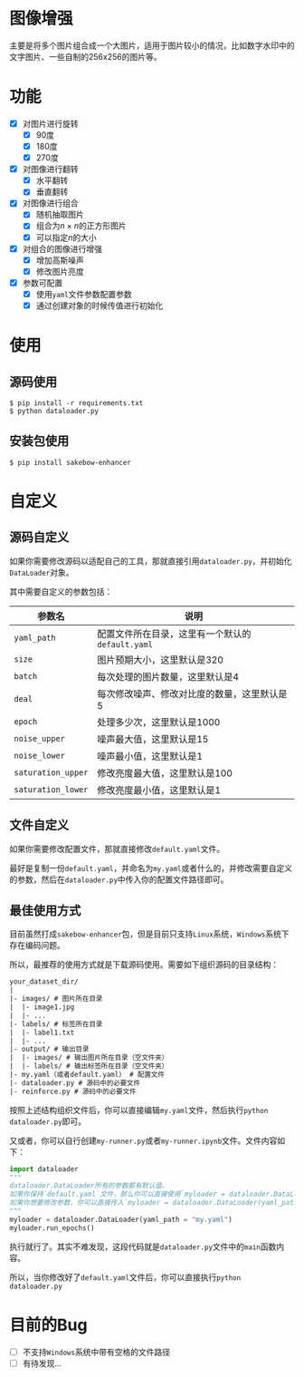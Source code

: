 # 图像增强

主要是将多个图片组合成一个大图片，适用于图片较小的情况，比如数字水印中的文字图片、一些自制的256x256的图片等。

# 功能

- [x] 对图片进行旋转
  - [x] 90度
  - [x] 180度
  - [x] 270度
- [x] 对图像进行翻转
  - [x] 水平翻转
  - [x] 垂直翻转
- [x] 对图像进行组合
  - [x] 随机抽取图片
  - [x] 组合为$n{\times}n$的正方形图片
  - [x] 可以指定$n$的大小
- [x] 对组合的图像进行增强
  - [x] 增加高斯噪声
  - [x] 修改图片亮度
- [x] 参数可配置
  - [x] 使用`yaml`文件参数配置参数
  - [x] 通过创建对象的时候传值进行初始化

# 使用

## 源码使用

```shell
$ pip install -r requirements.txt
$ python dataloader.py
```

## 安装包使用

```shell
$ pip install sakebow-enhancer
```

# 自定义

## 源码自定义

如果你需要修改源码以适配自己的工具，那就直接引用`dataloader.py`，并初始化`DataLoader`对象。

其中需要自定义的参数包括：

| 参数名 | 说明 |
| --- | --- |
| `yaml_path` | 配置文件所在目录，这里有一个默认的`default.yaml` |
| `size` | 图片预期大小，这里默认是320 |
| `batch` | 每次处理的图片数量，这里默认是4 |
| `deal` | 每次修改噪声、修改对比度的数量，这里默认是5 |
| `epoch` | 处理多少次，这里默认是1000 |
| `noise_upper` | 噪声最大值，这里默认是15 |
| `noise_lower` | 噪声最小值，这里默认是1 |
| `saturation_upper` | 修改亮度最大值，这里默认是100 |
| `saturation_lower` | 修改亮度最小值，这里默认是1 |

## 文件自定义

如果你需要修改配置文件，那就直接修改`default.yaml`文件。

最好是复制一份`default.yaml`，并命名为`my.yaml`或者什么的，并修改需要自定义的参数，然后在`dataloader.py`中传入你的配置文件路径即可。

## 最佳使用方式

目前虽然打成`sakebow-enhancer`包，但是目前只支持`Linux`系统，`Windows`系统下存在编码问题。

所以，最推荐的使用方式就是下载源码使用。需要如下组织源码的目录结构：

```txt
your_dataset_dir/
|
|- images/ # 图片所在目录
|  |- image1.jpg
|  |- ...
|- labels/ # 标签所在目录
|  |- label1.txt
|  |- ...
|- output/ # 输出目录
|  |- images/ # 输出图片所在目录（空文件夹）
|  |- labels/ # 输出标签所在目录（空文件夹）
|- my.yaml（或者default.yaml） # 配置文件
|- dataloader.py # 源码中的必要文件
|- reinforce.py # 源码中的必要文件
```

按照上述结构组织文件后，你可以直接编辑`my.yaml`文件，然后执行`python dataloader.py`即可。

又或者，你可以自行创建`my-runner.py`或者`my-runner.ipynb`文件。文件内容如下：

```python
import dataloader
"""
dataloader.DataLoader所有的参数都有默认值。
如果你保持`default.yaml`文件，那么你可以直接使用`myloader = dataloader.DataLoader()`。
如果你想要修改参数，你可以直接传入`myloader = dataloader.DataLoader(yaml_path = "my.yaml")`。
"""
myloader = dataloader.DataLoader(yaml_path = "my.yaml")
myloader.run_epochs()
```

执行就行了。其实不难发现，这段代码就是`dataloader.py`文件中的`main`函数内容。

所以，当你修改好了`default.yaml`文件后，你可以直接执行`python dataloader.py`


# 目前的Bug

- [ ] 不支持`Windows`系统中带有空格的文件路径
- [ ] 有待发现...